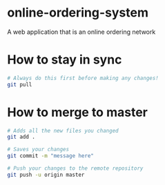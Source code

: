# online-ordering-system
A web application that is an online ordering network

# How to stay in sync
```sh
# Always do this first before making any changes!
git pull
```

# How to merge to master
```sh
# Adds all the new files you changed
git add .

# Saves your changes
git commit -m "message here"

# Push your changes to the remote repository
git push -u origin master
```
